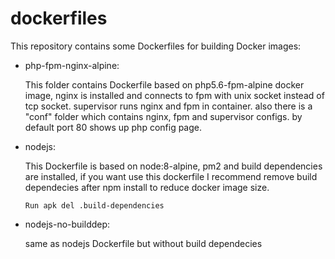 # dockerfiles
This repository contains some Dockerfiles for building Docker images:


- php-fpm-nginx-alpine:

   This folder contains Dockerfile based on php5.6-fpm-alpine docker image, nginx is installed and 
   connects to fpm with unix socket instead of tcp socket.
   supervisor runs nginx and fpm in container.
   also there is a "conf" folder which contains nginx, fpm and supervisor configs.
   by default port 80 shows up php config page.
   
   
- nodejs: 

   This Dockerfile is based on node:8-alpine, pm2 and build dependencies are installed, 
   if you want use this dockerfile I recommend remove build dependecies after npm install to reduce docker image size.
   
   ``` Run apk del .build-dependencies ```
   
   
- nodejs-no-builddep: 

  same as nodejs Dockerfile but without build dependecies

